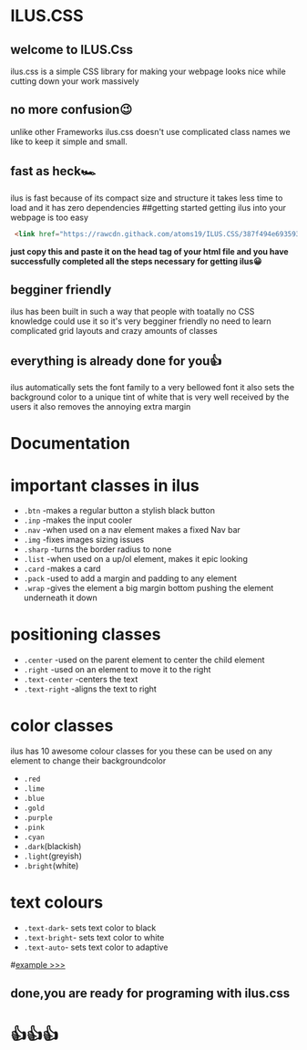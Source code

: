 # ILUS.CSS

## welcome to ILUS.Css
ilus.css is a simple CSS library for making your webpage looks nice while cutting down your work massively
## no more confusion😉
unlike other Frameworks ilus.css doesn't use complicated class names we like to keep it simple and small.
## fast as heck🏎️
ilus is fast because of its compact size and structure it takes less time to load and it has zero dependencies
##getting started
getting ilus into your webpage is too easy 

```html
 <link href="https://rawcdn.githack.com/atoms19/ILUS.CSS/387f494e693593d959a3aa9ddec425e8537e52cb/ILUS.css" rel="stylesheet"></link>
```

**just copy this and paste it on the head tag of your html file and you have successfully completed all the steps necessary for getting ilus😀**
## begginer friendly
ilus has been built in such a way that people with toatally no CSS knowledge could use it
so it's very begginer friendly no need to learn complicated grid layouts and crazy amounts of classes

## everything is already done for you👍
ilus automatically sets the font family to a very bellowed font
it also sets the background color to a unique tint of white that is very well received by the users
it also removes the annoying extra margin


# Documentation




# important classes in ilus
- `.btn` -makes a regular button a stylish black button
- `.inp` -makes the input cooler
- `.nav` -when used on a nav element makes a fixed Nav bar 
- `.img` -fixes images sizing issues
- `.sharp` -turns the border radius to none
- `.list` -when used on a up/ol element, makes it epic looking
- `.card` -makes a card
- `.pack` -used to add a margin and padding to any element
- `.wrap` -gives the element a big margin bottom pushing the element underneath it down

# positioning classes
- `.center` -used on the parent element to center the child element
- `.right` -used on an element to move it to the right
- `.text-center` -centers the text
- `.text-right` -aligns the text to right

# color classes
ilus has 10 awesome colour classes for you these can be used on any element to change their backgroundcolor
- `.red`
- `.lime`
- `.blue`
- `.gold`
- `.purple`
- `.pink`
- `.cyan`
- `.dark`(blackish)
- `.light`(greyish)
- `.bright`(white)

# text colours
- `.text-dark`- sets text color to black
- `.text-bright`- sets text color to white
-  `.text-auto`- sets text color to adaptive


#[example >>>](https://code.sololearn.com/W4p7Bm8GDqL2/#html)

## done,you are ready for programing with ilus.css
# 👍👍👍



